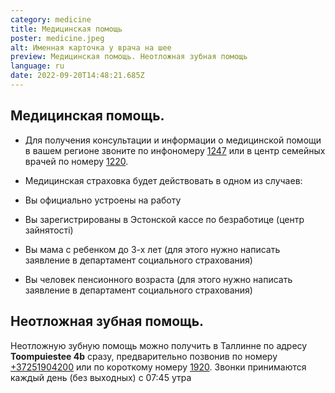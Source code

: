```yaml
---
category: medicine
title: Медицинская помощь
poster: medicine.jpeg
alt: Именная карточка у врача на шее
preview: Медицинская помощь. Неотложная зубная помощь
language: ru
date: 2022-09-20T14:48:21.685Z
---
```


## Медицинская помощь.

- Для получения консультации и информации о медицинской помощи в вашем регионе
  звоните по инфономеру [1247](1247) или в центр семейных врачей по номеру
  [1220](1220).

- Медицинская страховка будет действовать в одном из случаев:

- Вы официально устроены на работу

- Вы зарегистрированы в Эстонской кассе по безработице (центр зайнятості)

- Вы мама с ребенком до 3-х лет (для этого нужно написать заявление в
  департамент социального страхования)

- Вы человек пенсионного возраста (для этого нужно написать заявление в
  департамент социального страхования)

## Неотложная зубная помощь.

Неотложную зубную помощь можно получить в Таллинне по адресу **Toompuiestee 4b**
сразу, предварительно позвонив по номеру [+37251904200](+37251904200) или по
короткому номеру [1920](1920). Звонки принимаются каждый день (без выходных) с
07:45 утра
